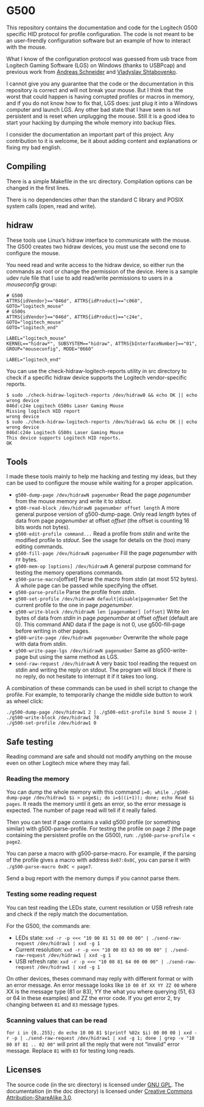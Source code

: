 G500
====

This repository contains the documentation and code for the Logitech G500 specific HID protocol for profile configuration. The code is not meant to be an user-firendly configuration software but an example of how to interact with the mouse.

What I know of the configuration protocol was guessed from usb trace from Logitech Gaming Software (LGS) on Windows (thanks to USBPcap) and previous work from [Andreas Schneider](http://blog.cryptomilk.org/2011/02/22/logitech-linux-mouse-support/) and [Vladyslav Shtabovenko](https://github.com/vsht/g500-control/).

I cannot give you any guarantee that the code or the documentation in this repository is correct and will not break your mouse. But I think that the worst that could happen is having corrupted profiles or macros in memory, and if you do not know how to fix that, LGS does: just plug it into a Windows computer and launch LGS. Any other bad state that I have seen is not persistent and is reset when unplugging the mouse. Still it is a good idea to start your hacking by dumping the whole memory into backup files.

I consider the documentation an important part of this project. Any contribution to it is welcome, be it about adding content and explanations or fixing my bad english.


Compiling
---------

There is a simple Makefile in the src directory. Compilation options can be changed in the first lines.

There is no dependencies other than the standard C library and POSIX system calls (open, read and write).


hidraw
------

These tools use Linux’s hidraw interface to communicate with the mouse. The G500 creates two hidraw devices, you must use the second one to configure the mouse.

You need read and write access to the hidraw device, so either run the commands as root or change the permission of the device. Here is a sample udev rule file that I use to add read/write permissions to users in a *mouseconfig* group:
```
# G500
ATTRS{idVendor}=="046d", ATTRS{idProduct}=="c068", GOTO="logitech_mouse"
# G500s
ATTRS{idVendor}=="046d", ATTRS{idProduct}=="c24e", GOTO="logitech_mouse"
GOTO="logitech_end"

LABEL="logitech_mouse"
KERNEL=="hidraw*", SUBSYSTEM=="hidraw", ATTRS{bInterfaceNumber}=="01", GROUP="mouseconfig", MODE="0660"

LABEL="logitech_end"
```

You can use the check-hidraw-logitech-reports utility in src directory to check if a specific hidraw device supports the Logitech vendor-specific reports.

```
$ sudo ./check-hidraw-logitech-reports /dev/hidraw0 && echo OK || echo wrong device
046d:c24e Logitech G500s Laser Gaming Mouse
Missing logitech HID report
wrong device
$ sudo ./check-hidraw-logitech-reports /dev/hidraw1 && echo OK || echo wrong device
046d:c24e Logitech G500s Laser Gaming Mouse
This device supports Logitech HID reports.
OK
```


Tools
-----

I made these tools mainly to help me hacking and testing my ideas, but they can be used to configure the mouse while waiting for a proper application.

 - `g500-dump-page /dev/hidrawN pagenumber`
   Read the page *pagenumber* from the mouse memory and write it to *stdout*.
 - `g500-read-block /dev/hidrawN pagenumber offset length`
   A more general purpose version of g500-dump-page. Only read *length* bytes of data from page *pagenumber* at offset *offset* (the offset is counting 16 bits words not bytes).
 - `g500-edit-profile command...` 
   Read a profile from *stdin* and write the modified profile to *stdout*. See the usage for details on the (too) many editing commands.
 - `g500-fill-page /dev/hidrawN pagenumber`
   Fill the page *pagenumber* with `FF` bytes.
 - `g500-mem-op [options] /dev/hidrawN`
   A general purpose command for testing the memory operations commands.
 - `g500-parse-macro`[offset]
   Parse the macro from *stdin* (at most 512 bytes). A whole page can be passed while specifying the offset.
 - `g500-parse-profile`
   Parse the profile from *stdin*.
 - `g500-set-profile /dev/hidrawN default|disable|pagenumber`
   Set the current profile to the one in page *pagenumber*.
 - `g500-write-block /dev/hidrawN len [pagenumber] [offset]`
   Write *len* bytes of data from *stdin* in page *pagenumber* at offset *offset* (default are 0). This command AND data if the page is not 0, use g500-fill-page before writing in other pages.
 - `g500-write-page /dev/hidrawN pagenumber`
   Overwrite the whole page with data from *stdin*.
 - `g500-write-page-lgs /dev/hidrawN pagenumber`
   Same as g500-write-page but using the same method as LGS.
 - `send-raw-request /dev/hidrawN` 
   A very basic tool reading the request on stdin and writing the reply on stdout. The program will block if there is no reply, do not hesitate to interrupt it if it takes too long.

A combination of these commands can be used in shell script to change the profile. For example, to temporarily change the middle side button to work as wheel click:
```
./g500-dump-page /dev/hidraw1 2 | ./g500-edit-profile bind 5 mouse 2 | ./g500-write-block /dev/hidraw1 78
./g500-set-profile /dev/hidraw1 0
```


Safe testing
------------

Reading command are safe and should not modify anything on the mouse even on other Logitech mice where they may fail.

### Reading the memory

You can dump the whole memory with this command `i=0; while ./g500-dump-page /dev/hidraw1 $i > page$i; do i=$((i+1)); done; echo Read $i pages`. It reads the memory until it gets an error, so the error message is expected. The number of page read will tell if it really failed.

Then you can test if page contains a valid g500 profile (or something similar) with g500-parse-profile. For testing the profile on page 2 (the page containing the persistent profile on the G500), run: `./g500-parse-profile < page2`.

You can parse a macro with g500-parse-macro. For example, if the parsing of the profile gives a macro with address `0x07:0x0C`, you can parse it with `./g500-parse-macro 0x0C < page7`.

Send a bug report with the memory dumps if you cannot parse them.

### Testing some reading request

You can test reading the LEDs state, current resolution or USB refresh rate and check if the reply match the documentation.

For the G500, the commands are:
 - LEDs state: `xxd -r -p <<< "10 00 81 51 00 00 00" | ./send-raw-request /dev/hidraw1 | xxd -g 1`
 - Current resolution: `xxd -r -p <<< "10 00 83 63 00 00 00" | ./send-raw-request /dev/hidraw1 | xxd -g 1`
 - USB refresh rate: `xxd -r -p <<< "10 00 81 64 00 00 00" | ./send-raw-request /dev/hidraw1 | xxd -g 1`

On other devices, theses command may reply with different format or with an error message. An error message looks like `10 00 8f XX YY ZZ 00` where XX is the message type (81 or 83), YY the what you where querying (51, 63 or 64 in these examples) and ZZ the error code. If you get error 2, try changing between `81` and `83` message types.

### Scanning values that can be read

`for i in {0..255}; do echo 10 00 81 $(printf %02x $i) 00 00 00 | xxd -r -p | ./send-raw-request /dev/hidraw1 | xxd -g 1; done | grep -v "10 00 8f 81 .. 02 00"` will print all the reply that were not “invalid” error message. Replace `81` with `83` for testing long reads.


Licenses
--------

The source code (in the src directory) is licensed under [GNU GPL](http://www.gnu.org/licenses/gpl.html). The documentation (in the doc directory) is licensed under [Creative Commons Attribution-ShareAlike 3.0](http://creativecommons.org/licenses/by-sa/3.0/).
